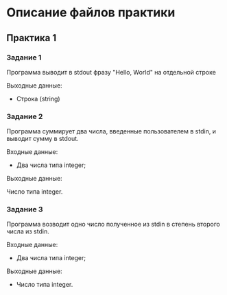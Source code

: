 # Описание файлов практики

## Практика 1

### Задание 1

Программа выводит в stdout фразу "Hello, World" на отдельной строке

Выходные данные:

* Строка (string)

### Задание 2

Программа суммирует два числа, введенные пользователем в stdin, и выводит сумму в stdout.

Входные данные:

* Два числа типа integer;

Выходные данные:

Число типа integer.

### Задание 3

Программа возводит одно число полученное из stdin в степень второго числа из stdin.

Входные данные:

* Два числа типа integer;

Выходные данные:

* Число типа integer.
